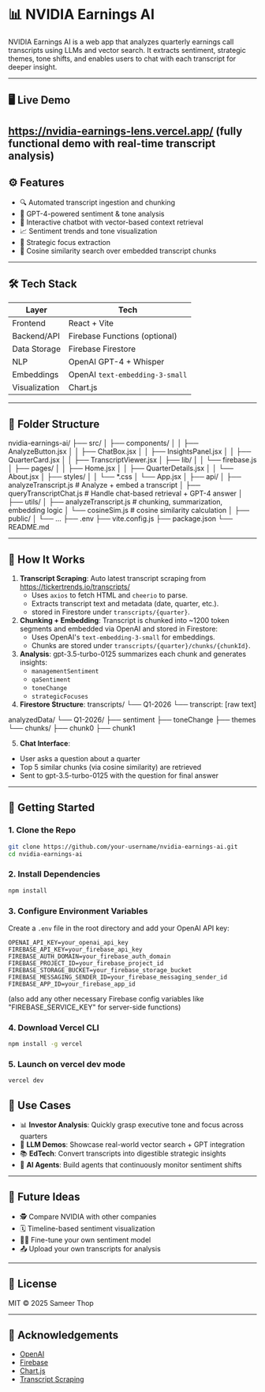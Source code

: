 # 📊 NVIDIA Earnings AI

NVIDIA Earnings AI is a web app that analyzes quarterly earnings call transcripts using LLMs and vector search. It extracts sentiment, strategic themes, tone shifts, and enables users to chat with each transcript for deeper insight.

---

## 🖥️ Live Demo
https://nvidia-earnings-lens.vercel.app/
(fully functional demo with real-time transcript analysis)
---

## ⚙️ Features

- 🔍 Automated transcript ingestion and chunking
- 🤖 GPT-4-powered sentiment & tone analysis
- 💬 Interactive chatbot with vector-based context retrieval
- 📈 Sentiment trends and tone visualization
- 🧠 Strategic focus extraction
- 🔎 Cosine similarity search over embedded transcript chunks

---

## 🛠️ Tech Stack

| Layer        | Tech                        |
|-------------|-----------------------------|
| Frontend     | React + Vite               |
| Backend/API  | Firebase Functions (optional) |
| Data Storage | Firebase Firestore         |
| NLP          | OpenAI GPT-4 + Whisper     |
| Embeddings   | OpenAI `text-embedding-3-small` |
| Visualization| Chart.js                   |

---

## 📂 Folder Structure
nvidia-earnings-ai/
├── src/
│   ├── components/
│   │   ├── AnalyzeButton.jsx
│   │   ├── ChatBox.jsx
│   │   ├── InsightsPanel.jsx
│   │   ├── QuarterCard.jsx
│   │   ├── TranscriptViewer.jsx
│   ├── lib/
│   │   └── firebase.js
│   ├── pages/
│   │   ├── Home.jsx
│   │   ├── QuarterDetails.jsx
│   │   └── About.jsx
│   ├── styles/
│   │   └── *.css
│   └── App.jsx
│
├── api/
│   ├── analyzeTranscript.js         # Analyze + embed a transcript
│   ├── queryTranscriptChat.js       # Handle chat-based retrieval + GPT-4 answer
│
├── utils/
│   ├── analyzeTranscript.js         # chunking, summarization, embedding logic
│   └── cosineSim.js                 # cosine similarity calculation
│
├── public/
│   └── …
├── .env
├── vite.config.js
├── package.json
└── README.md

---

## 🧪 How It Works

1. **Transcript Scraping**: Auto latest transcript scraping from https://tickertrends.io/transcripts/
   - Uses `axios` to fetch HTML and `cheerio` to parse.
   - Extracts transcript text and metadata (date, quarter, etc.).
   - stored in Firestore under `transcripts/{quarter}`.
2. **Chunking + Embedding**: Transcript is chunked into ~1200 token segments and embedded via OpenAI and stored in Firestore:
   - Uses OpenAI's `text-embedding-3-small` for embeddings.
   - Chunks are stored under `transcripts/{quarter}/chunks/{chunkId}`.
3. **Analysis**: gpt-3.5-turbo-0125 summarizes each chunk and generates insights:
    - `managementSentiment`
    - `qaSentiment`
    - `toneChange`
    - `strategicFocuses`
4. **Firestore Structure**:
transcripts/
   └── Q1-2026
   └── transcript: [raw text]

analyzedData/
└── Q1-2026/
    ├── sentiment
    ├── toneChange
    ├── themes
    └── chunks/
        ├── chunk0
        ├── chunk1

5. **Chat Interface**:
- User asks a question about a quarter
- Top 5 similar chunks (via cosine similarity) are retrieved
- Sent to gpt-3.5-turbo-0125 with the question for final answer

---

## 🚀 Getting Started

### 1. Clone the Repo

```bash
git clone https://github.com/your-username/nvidia-earnings-ai.git
cd nvidia-earnings-ai
```
### 2. Install Dependencies
```bash
npm install
```
### 3. Configure Environment Variables
Create a `.env` file in the root directory and add your OpenAI API key:

```
OPENAI_API_KEY=your_openai_api_key
FIREBASE_API_KEY=your_firebase_api_key
FIREBASE_AUTH_DOMAIN=your_firebase_auth_domain
FIREBASE_PROJECT_ID=your_firebase_project_id
FIREBASE_STORAGE_BUCKET=your_firebase_storage_bucket
FIREBASE_MESSAGING_SENDER_ID=your_firebase_messaging_sender_id
FIREBASE_APP_ID=your_firebase_app_id
```
(also add any other necessary Firebase config variables like "FIREBASE_SERVICE_KEY" for server-side functions)
### 4. Download Vercel CLI
```bash
npm install -g vercel
```
### 5. Launch on vercel dev mode
```bash
vercel dev
```
## 💬 Use Cases

- 📊 **Investor Analysis**: Quickly grasp executive tone and focus across quarters
- 🧠 **LLM Demos**: Showcase real-world vector search + GPT integration
- 📚 **EdTech**: Convert transcripts into digestible strategic insights
- 🤖 **AI Agents**: Build agents that continuously monitor sentiment shifts

---

## 🧩 Future Ideas

- 🕵️ Compare NVIDIA with other companies
- 🗓️ Timeline-based sentiment visualization
- 🧑‍💻 Fine-tune your own sentiment model
- 📤 Upload your own transcripts for analysis

---

## 📝 License

MIT © 2025 Sameer Thop

---

## 👋 Acknowledgements

- [OpenAI](https://openai.com/)
- [Firebase](https://firebase.google.com/)
- [Chart.js](https://www.chartjs.org/)
- [Transcript Scraping](https://tickertrends.io/transcripts/)